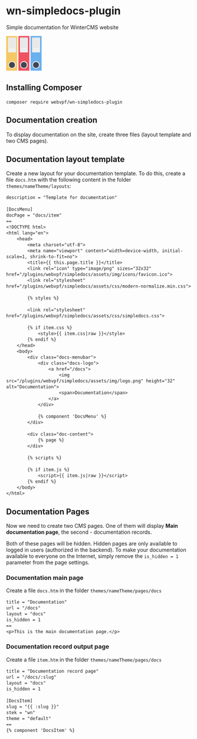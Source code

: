 # wn-simpledocs-plugin

Simple documentation for WinterCMS website

![SimpleDocs](https://raw.githubusercontent.com/WebVPF/wn-simpledocs-plugin/main/assets/img/icons/favicon-96x96.png)

## Installing Composer

    composer require webvpf/wn-simpledocs-plugin

## Documentation creation

To display documentation on the site, create three files (layout template and two CMS pages).

## Documentation layout template

Create a new layout for your documentation template. To do this, create a file `docs.htm` with the following content in the folder `themes/nameTheme/layouts`:

```
description = "Template for documentation"

[DocsMenu]
docPage = "docs/item"
==
<!DOCTYPE html>
<html lang="en">
    <head>
        <meta charset="utf-8">
        <meta name="viewport" content="width=device-width, initial-scale=1, shrink-to-fit=no">
        <title>{{ this.page.title }}</title>
        <link rel="icon" type="image/png" sizes="32x32" href="/plugins/webvpf/simpledocs/assets/img/icons/favicon.ico">
        <link rel="stylesheet" href="/plugins/webvpf/simpledocs/assets/css/modern-normalize.min.css">

        {% styles %}

        <link rel="stylesheet" href="/plugins/webvpf/simpledocs/assets/css/simpledocs.css">

        {% if item.css %}
            <style>{{ item.css|raw }}</style>
        {% endif %}
    </head>
    <body>
        <div class="docs-menubar">
            <div class="docs-logo">
                <a href="/docs">
                    <img src="/plugins/webvpf/simpledocs/assets/img/logo.png" height="32" alt="Documentation">
                    <span>Documentation</span>
                </a>
            </div>

            {% component 'DocsMenu' %}
        </div>
        
        <div class="doc-content">
            {% page %}
        </div>

        {% scripts %}

        {% if item.js %}
            <script>{{ item.js|raw }}</script>
        {% endif %}
    </body>
</html>

```

## Documentation Pages

Now we need to create two CMS pages. One of them will display **Main documentation page**, the second - documentation records.

Both of these pages will be hidden. Hidden pages are only available to logged in users (authorized in the backend). To make your documentation available to everyone on the Internet, simply remove the `is_hidden = 1` parameter from the page settings.

### Documentation main page

Create a file `docs.htm` in the folder `themes/nameTheme/pages/docs`

    title = "Documentation"
    url = "/docs"
    layout = "docs"
    is_hidden = 1
    ==
    <p>This is the main documentation page.</p>

### Documentation record output page

Create a file `item.htm` in the folder `themes/nameTheme/pages/docs`

    title = "Documentation record page"
    url = "/docs/:slug"
    layout = "docs"
    is_hidden = 1

    [DocsItem]
    slug = "{{ :slug }}"
    stek = "wn"
    theme = "default"
    ==
    {% component 'DocsItem' %}

